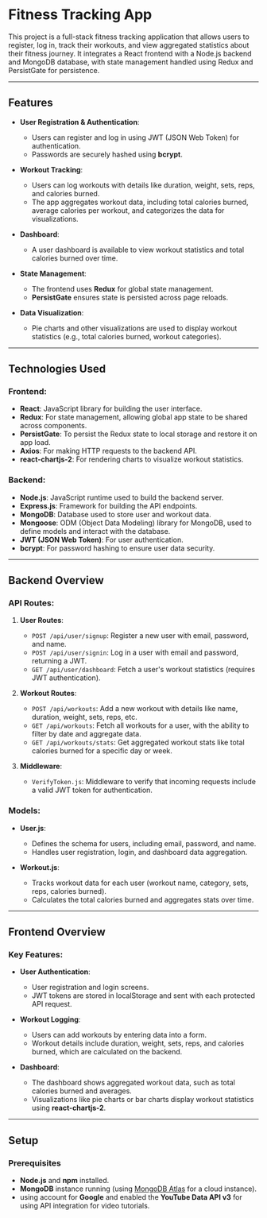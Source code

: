 # Fitness Tracking App

This project is a full-stack fitness tracking application that allows users to register, log in, track their workouts, and view aggregated statistics about their fitness journey. It integrates a React frontend with a Node.js backend and MongoDB database, with state management handled using Redux and PersistGate for persistence.

---

## Features

- **User Registration & Authentication**:
  - Users can register and log in using JWT (JSON Web Token) for authentication.
  - Passwords are securely hashed using **bcrypt**.
  
- **Workout Tracking**:
  - Users can log workouts with details like duration, weight, sets, reps, and calories burned.
  - The app aggregates workout data, including total calories burned, average calories per workout, and categorizes the data for visualizations.
  
- **Dashboard**:
  - A user dashboard is available to view workout statistics and total calories burned over time.
  
- **State Management**:
  - The frontend uses **Redux** for global state management.
  - **PersistGate** ensures state is persisted across page reloads.

- **Data Visualization**:
  - Pie charts and other visualizations are used to display workout statistics (e.g., total calories burned, workout categories).

---

## Technologies Used

### Frontend:
- **React**: JavaScript library for building the user interface.
- **Redux**: For state management, allowing global app state to be shared across components.
- **PersistGate**: To persist the Redux state to local storage and restore it on app load.
- **Axios**: For making HTTP requests to the backend API.
- **react-chartjs-2**: For rendering charts to visualize workout statistics.

### Backend:
- **Node.js**: JavaScript runtime used to build the backend server.
- **Express.js**: Framework for building the API endpoints.
- **MongoDB**: Database used to store user and workout data.
- **Mongoose**: ODM (Object Data Modeling) library for MongoDB, used to define models and interact with the database.
- **JWT (JSON Web Token)**: For user authentication.
- **bcrypt**: For password hashing to ensure user data security.

---

## Backend Overview

### API Routes:
1. **User Routes**:
   - `POST /api/user/signup`: Register a new user with email, password, and name.
   - `POST /api/user/signin`: Log in a user with email and password, returning a JWT.
   - `GET /api/user/dashboard`: Fetch a user's workout statistics (requires JWT authentication).

2. **Workout Routes**:
   - `POST /api/workouts`: Add a new workout with details like name, duration, weight, sets, reps, etc.
   - `GET /api/workouts`: Fetch all workouts for a user, with the ability to filter by date and aggregate data.
   - `GET /api/workouts/stats`: Get aggregated workout stats like total calories burned for a specific day or week.

3. **Middleware**:
   - `VerifyToken.js`: Middleware to verify that incoming requests include a valid JWT token for authentication.

### Models:
- **User.js**:
  - Defines the schema for users, including email, password, and name.
  - Handles user registration, login, and dashboard data aggregation.

- **Workout.js**:
  - Tracks workout data for each user (workout name, category, sets, reps, calories burned).
  - Calculates the total calories burned and aggregates stats over time.

---

## Frontend Overview

### Key Features:
- **User Authentication**: 
  - User registration and login screens.
  - JWT tokens are stored in localStorage and sent with each protected API request.
  
- **Workout Logging**: 
  - Users can add workouts by entering data into a form.
  - Workout details include duration, weight, sets, reps, and calories burned, which are calculated on the backend.
  
- **Dashboard**:
  - The dashboard shows aggregated workout data, such as total calories burned and averages.
  - Visualizations like pie charts or bar charts display workout statistics using **react-chartjs-2**.

---

## Setup

### Prerequisites
- **Node.js** and **npm** installed.
- **MongoDB** instance running (using [MongoDB Atlas](https://www.mongodb.com/cloud/atlas) for a cloud instance).
- using account for **Google** and enabled the **YouTube Data API v3** for using API integration for video tutorials.
